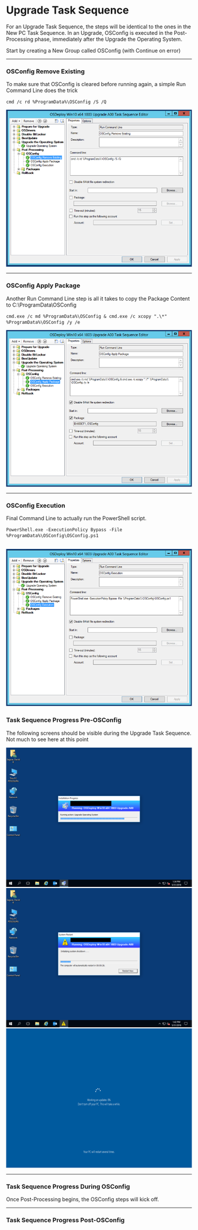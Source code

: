 # Upgrade Task Sequence

For an Upgrade Task Sequence, the steps will be identical to the ones in the New PC Task Sequence.  In an Upgrade, OSConfig is executed in the Post-Processing phase, immediately after the Upgrade the Operating System.

Start by creating a New Group called OSConfig \(with Continue on error\)

---

### OSConfig Remove Existing

To make sure that OSConfig is cleared before running again, a simple Run Command Line does the trick

```
cmd /c rd %ProgramData%\OSConfig /S /Q
```

![](/assets/2018-05-31_12-50-24.png)

---

### OSConfig Apply Package

Another Run Command Line step is all it takes to copy the Package Content to C:\ProgramData\OSConfig

```
cmd.exe /c md %ProgramData%\OSConfig & cmd.exe /c xcopy ".\*" %ProgramData%\OSConfig /y /e
```

![](/assets/2018-05-31_12-51-00.png)

---

### OSConfig Execution

Final Command Line to actually run the PowerShell script.

```
PowerShell.exe -ExecutionPolicy Bypass -File %ProgramData%\OSConfig\OSConfig.ps1
```

## ![](/assets/2018-05-31_12-51-41.png)

### Task Sequence Progress Pre-OSConfig

The following screens should be visible during the Upgrade Task Sequence.  Not much to see here at this point

![](/assets/2018-05-31_13-34-18.png)  
![](/assets/2018-05-31_13-42-44.png)  
![](/assets/2018-05-31_13-44-07.png)

---

### Task Sequence Progress During OSConfig

Once Post-Processing begins, the OSConfig steps will kick off.

---

### Task Sequence Progress Post-OSConfig



